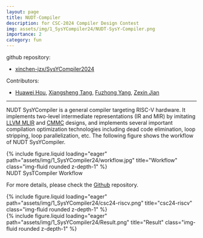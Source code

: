 ```yaml
---
layout: page
title: NUDT-Compiler
description: for CSC-2024 Compiler Design Contest
img: assets/img/1_SysYCompiler24/NUDT-SysY-Compiler.png
importance: 2
category: fun
---
```


github repository:
- <a href="https://github.com/xinchen-jzx/SysYCompiler2024">xinchen-jzx/SysYCompiler2024</a>

Contributors:
- <a href="https://houhuawei23.github.io/">Huawei Hou</a>, <a href="https://github.com/TernaryExplorer">Xiangsheng Tang</a>, <a href="https://gitee.com/westme10n">Fuzhong Yang</a>, <a href="https://xinchen-jzx.github.io/">Zexin Jian</a>

---

NUDT SysYCompiler is a general compiler targeting RISC-V hardware. It implements two-level intermediate representations (IR and MIR) by imitating <a href="https://mlir.llvm.org/">LLVM MLIR</a> and <a href="https://github.com/dtcxzyw/cmmc">CMMC</a> designs, and implements several important compilation optimization technologies including dead code elimination, loop stripping, loop parallelization, etc. The following figure shows the workflow of NUDT SysYCompiler.

<div class="row">
    <div class="col-sm mt-3 mt-md-0">
        {% include figure.liquid loading="eager" path="assets/img/1_SysYCompiler24/workflow.jpg" title="Workflow" class="img-fluid rounded z-depth-1" %}
    </div>
</div>
<div class="caption">
    NUDT SysTCompiler Workflow
</div>

For more details, please check the <a href="https://github.com/xinchen-jzx/SysYCompiler2024">Github</a> repository.

<div class="row">
    <div class="col-sm mt-3 mt-md-0">
        {% include figure.liquid loading="eager" path="assets/img/1_SysYCompiler24/csc24-riscv.png" title="csc24-riscv" class="img-fluid rounded z-depth-1" %}
    </div>
</div>

<div class="row">
    <div class="col-sm mt-3 mt-md-0">
        {% include figure.liquid loading="eager" path="assets/img/1_SysYCompiler24/Result.png" title="Result" class="img-fluid rounded z-depth-1" %}
    </div>
</div>